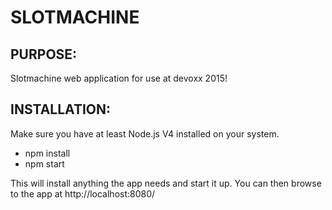 SLOTMACHINE
===========================================================

PURPOSE:
-----------------------------------------------------------
Slotmachine web application for use at devoxx 2015!

INSTALLATION:
-----------------------------------------------------------
Make sure you have at least Node.js V4 installed on your system.

- npm install
- npm start

This will install anything the app needs and start it up.
You can then browse to the app at http://localhost:8080/